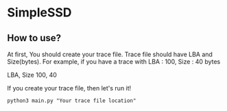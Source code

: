 # SimpleSSD

## How to use?
At first, You should create your trace file.
Trace file should have LBA and Size(bytes).
For example, if you have a trace with LBA : 100, Size : 40 bytes

LBA, Size
100, 40

If you create your trace file, then let's run it!
```
python3 main.py "Your trace file location"
```